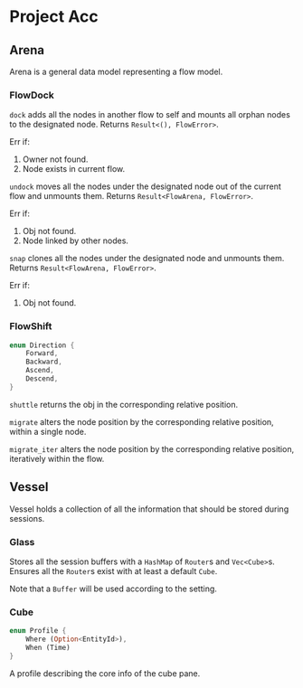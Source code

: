 # Project Acc

## Arena

Arena is a general data model representing a flow model.

### FlowDock

`dock` adds all the nodes in another flow to self and mounts all orphan nodes to the designated node. Returns `Result<(), FlowError>`.

Err if:
1. Owner not found.
2. Node exists in current flow.

`undock` moves all the nodes under the designated node out of the current flow and unmounts them. Returns `Result<FlowArena, FlowError>`. 

Err if:
1. Obj not found.
2. Node linked by other nodes.

`snap` clones all the nodes under the designated node and unmounts them. Returns `Result<FlowArena, FlowError>`.

Err if:
1. Obj not found.

### FlowShift

```rust
enum Direction {
    Forward,
    Backward,
    Ascend,
    Descend,
}
```

`shuttle` returns the obj in the corresponding relative position.

`migrate` alters the node position by the corresponding relative position, within a single node.

`migrate_iter` alters the node position by the corresponding relative position, iteratively within the flow.


## Vessel

Vessel holds a collection of all the information that should be stored during sessions. 

### Glass

Stores all the session buffers with a `HashMap` of `Router`s and `Vec<Cube>`s. Ensures all the `Router`s exist with at least a default `Cube`.

Note that a `Buffer` will be used according to the setting.

### Cube

```rust
enum Profile {
    Where (Option<EntityId>),
    When (Time)
}
```

A profile describing the core info of the cube pane. 


